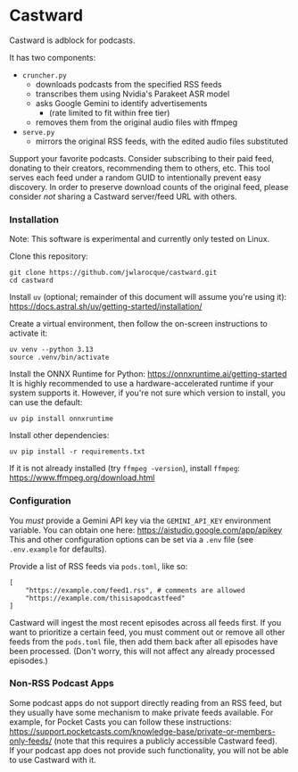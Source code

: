 # Castward

Castward is adblock for podcasts.

It has two components:
* `cruncher.py`
    * downloads podcasts from the specified RSS feeds
    * transcribes them using Nvidia's Parakeet ASR model
    * asks Google Gemini to identify advertisements
        * (rate limited to fit within free tier)
    * removes them from the original audio files with ffmpeg
* `serve.py`
    * mirrors the original RSS feeds, with the edited audio files substituted

Support your favorite podcasts.  Consider subscribing to their paid feed, donating to their creators, recommending them to others, etc.  This tool serves each feed under a random GUID to intentionally prevent easy discovery.  In order to preserve download counts of the original feed, please consider _not_ sharing a Castward server/feed URL with others.

### Installation

Note: This software is experimental and currently only tested on Linux.

Clone this repository:
```
git clone https://github.com/jwlarocque/castward.git
cd castward
```

Install `uv` (optional; remainder of this document will assume you're using it): https://docs.astral.sh/uv/getting-started/installation/

Create a virtual environment, then follow the on-screen instructions to activate it:
```
uv venv --python 3.13
source .venv/bin/activate
```

Install the ONNX Runtime for Python: https://onnxruntime.ai/getting-started  
It is highly recommended to use a hardware-accelerated runtime if your system supports it.  However, if you're not sure which version to install, you can use the default:
```
uv pip install onnxruntime
```

Install other dependencies:
```
uv pip install -r requirements.txt
```

If it is not already installed (try `ffmpeg -version`), install `ffmpeg`: https://www.ffmpeg.org/download.html

### Configuration

You *must* provide a Gemini API key via the `GEMINI_API_KEY` environment variable.  You can obtain one here: https://aistudio.google.com/app/apikey  
This and other configuration options can be set via a `.env` file (see `.env.example` for defaults).

Provide a list of RSS feeds via `pods.toml`, like so:

```
[
    "https://example.com/feed1.rss", # comments are allowed
    "https://example.com/thisisapodcastfeed"
]
```

Castward will ingest the most recent episodes across all feeds first.  If you want to prioritize a certain feed, you must comment out or remove all other feeds from the `pods.toml` file, then add them back after all episodes have been processed.  (Don't worry, this will not affect any already processed episodes.)

### Non-RSS Podcast Apps

Some podcast apps do not support directly reading from an RSS feed, but they usually have some mechanism to make private feeds available.  For example, for Pocket Casts you can follow these instructions: https://support.pocketcasts.com/knowledge-base/private-or-members-only-feeds/  (note that this requires a publicly accessible Castward feed).  
If your podcast app does not provide such functionality, you will not be able to use Castward with it.
